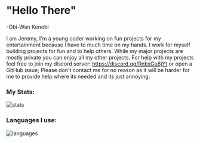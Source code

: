 # "Hello There"
-Obi-Wan Kenobi


I am Jeremy, I'm a young coder working on fun projects for my entertainment because I have to much time on my hands. I work for myself building projects for fun and to help others. While my major projects are mostly private you can enjoy all my other projects.
For help with my projects feel free to join my discord server: https://discord.gg/RnbxGu6jYt or open a GitHub issue; Please don't contact me for no reason as it will be harder for me to provide help where its needed and its just annoying.


### My Stats:
![stats](https://github-readme-stats.vercel.app/api?username=kgsensei&theme=tokyonight&card_width=400&hide_title=true&bg_color=DEG,0d1117,0d1117,8b949e&hide_border=true&show_icons=true&include_all_commits=true&count_private=true)

### Languages I use:
![languages](https://github-readme-stats.vercel.app/api/top-langs/?username=kgsensei&theme=tokyonight&hide_title=true&layout=compact&bg_color=DEG,0d1117,0d1117,8b949e&card_width=400&hide_border=true&langs_count=10)
